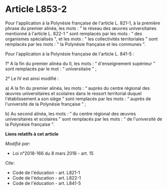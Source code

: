 # Article L853-2

Pour l'application à la Polynésie française de l'article L. 821-1, à la première phrase du premier alinéa, les mots : " le
réseau des œuvres universitaires mentionné à l'article L. 822-1 " sont remplacés par les mots : " des organismes spécialisés
", et les mots : " les collectivités territoriales " sont remplacés par les mots : " la Polynésie française et les communes
". 

Pour l'application à la Polynésie française de l'article L. 841-5 : 

1° A la fin du premier alinéa du II, les mots : “ d'enseignement supérieur ” sont remplacés par le mot : “ universitaire ” ; 

2° Le IV est ainsi modifié : 

a) A la fin du premier alinéa, les mots : “ auprès du centre régional des œuvres universitaires et scolaires dans le ressort
territorial duquel l'établissement a son siège ” sont remplacés par les mots : “ auprès de l'université de la Polynésie
française ” ; 

b) Au second alinéa, les mots : “ du centre régional des œuvres universitaires et scolaires ” sont remplacés par les mots : “
de l'université de la Polynésie française ”.

**Liens relatifs à cet article**

_Modifié par_:

  - Loi n°2018-166 du 8 mars 2018 - art. 15

_Cite_:

  - Code de l'éducation - art. L821-1
  - Code de l'éducation - art. L822-1
  - Code de l'éducation - art. L841-5
